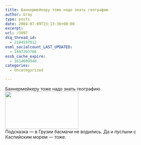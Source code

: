 ```yaml
---
title: Баннермейкеру тоже надо знать географию
author: Gray
type: posts
date: 2004-07-09T23:13:36+00:00
excerpt:
url: /5097
dsq_thread_id:
  - 2104597012
esml_socialcount_LAST_UPDATED:
  - 1497203766
essb_cache_expire:
  - 1614609948
categories:
  - Uncategorized

---
```








Баннермейкеру тоже надо знать географию  
<img src="https://i2.wp.com/www.searchengines.ru/blog/images/Gruzia_234x120.jpg?resize=234%2C120" width="234" height="120" alt="" border="0" data-recalc-dims="1" />  
Подсказка &#8212; в Грузии басмачи не водились. Да и пустыни с Каспийским морем &#8212; тоже.